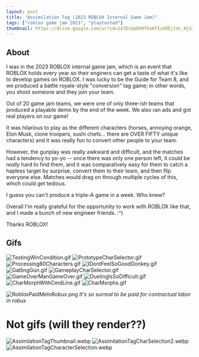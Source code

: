 ```yaml
---
layout: post
title: "Assimilation Tag (2023 ROBLOX Internal Game Jam)"
tags: ["roblox game jam 2023", "playtested"]
thumbnail: https://drive.google.com/uc?id=147DsUpDU9fhoKFIzddEjt4c_HjSjpk4y&export=download
---
```


## About

I was in the 2023 ROBLOX internal game jam, which is an event that ROBLOX holds every year so their enginers can get a taste of what it's like to develop games on ROBLOX. I was lucky to be the Guide for Team 8, and we produced a battle royale-style "conversion" tag game; in other words, you shoot someone and they join your team. 

Out of 20 game jam teams, we were one of only three-ish teams that produced a playable demo by the end of the week. We also ran ads and got real players on our game!

It was hilarious to play as the different characters (horses, annoying orange, Elon Musk, clone troopers, sushi chefs... there are OVER FIFTY unique characters) and it was really fun to convert other people to your team.

However, the gunplay was really awkward and difficult, and the matches had a tendency to yo-yo -- once there was only one person left, it could be *really* hard to find them, and it was comparatively easy for them to catch a hapless target by surprise, convert them to their team, and then flip everyone else. Matches would drag on through multiple cycles of this, which could get tedious.

I guess you can't produce a triple-A game in a week. Who knew?

Overall I'm really grateful for the opportunity to work with ROBLOX like that, and I made a bunch of new engineer friends. :^)

Thanks ROBLOX!

## Gifs

![TestingWinCondition.gif](https://drive.google.com/uc?id=1lYiL9KEqRd80MipD2d7fgBRK_e8RvJiX&export=download)
![PrototypeCharSelector.gif](https://drive.google.com/uc?id=1yn_8YTc7mBCk6DjDogfJ1EB-3J28B-ZH&export=download)
![Processing80Characters.gif](https://drive.google.com/uc?id=1WywHpm2tnY_nYi9JhjhVMCfXqGvP5Jpm&export=download)
![IDontFeelSoGoodDonkey.gif](https://drive.google.com/uc?id=1bJY2ba2qGI_W4dkgrAPpCb_mAKXZAGxL&export=download)
![GatlingGun.gif](https://drive.google.com/uc?id=1tnKGf8hOZdXXiGlaMALZeCpfC22zDk15&export=download)
![GameplayCharSelector.gif](https://drive.google.com/uc?id=147DsUpDU9fhoKFIzddEjt4c_HjSjpk4y&export=download)
![GameOverManGameOver.gif](https://drive.google.com/uc?id=1zQ9_rUFRVZFITa5Z2p9EB-6imfB9uYAB&export=download)
![DuelingIsSoDifficult.gif](https://drive.google.com/uc?id=1Jb5RcJbVcm6nl6-OkieW89etrGbuxbeW&export=download)
![CharMorphWithCmdLine.gif](https://drive.google.com/uc?id=1theqR1z45B2ppCnteOMd-Mn95KTZMxuc&export=download)
![CharMorphs.gif](https://drive.google.com/uc?id=1AWEfY-ZJzqmCgrvqDvJ0AKOgMAxmDiFm&export=download)

![RobloxPaidMeInRobux.png](https://drive.google.com/uc?id=1uRpilOCaulFmX5IqjTVi5avLPR1eYGgM&export=download)
_It's so surreal to be paid for contractual labor in robux_

# Not gifs (will they render??)

![AssimilationTagThumbnail.webp](https://drive.google.com/uc?id=112GIeiyUyIycff56KjP0G5YMx6gKN3fI&export=download)
![AssimilationTagCharSelection2.webp](https://drive.google.com/uc?id=1-ff4dQ8Oa-3bdxcwTSEDlcA53mRGT9hy&export=download)
![AssimilationTagCharacterSelection.webp](https://drive.google.com/uc?id=18z4xJlvhwQXOSN0xs5XeL8yMKNtyEMs-&export=download)
